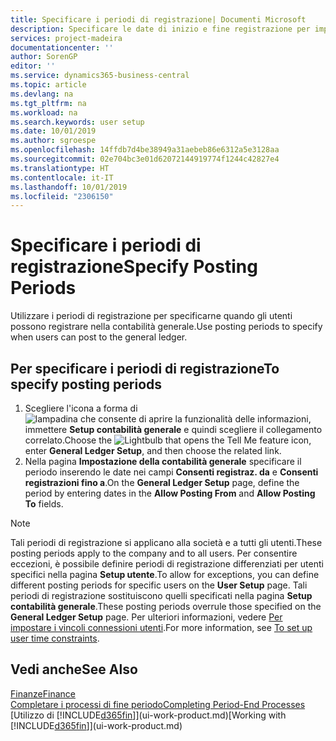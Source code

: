 ```yaml
---
title: Specificare i periodi di registrazione| Documenti Microsoft
description: Specificare le date di inizio e fine registrazione per impostare quando gli utenti possono registrare nella contabilità generale.
services: project-madeira
documentationcenter: ''
author: SorenGP
editor: ''
ms.service: dynamics365-business-central
ms.topic: article
ms.devlang: na
ms.tgt_pltfrm: na
ms.workload: na
ms.search.keywords: user setup
ms.date: 10/01/2019
ms.author: sgroespe
ms.openlocfilehash: 14ffdb7d4be38949a31aebeb86e6312a5e3128aa
ms.sourcegitcommit: 02e704bc3e01d62072144919774f1244c42827e4
ms.translationtype: HT
ms.contentlocale: it-IT
ms.lasthandoff: 10/01/2019
ms.locfileid: "2306150"
---
```

# <a name="specify-posting-periods"></a><span data-ttu-id="9f25f-103">Specificare i periodi di registrazione</span><span class="sxs-lookup"><span data-stu-id="9f25f-103">Specify Posting Periods</span></span>
<span data-ttu-id="9f25f-104">Utilizzare i periodi di registrazione per specificarne quando gli utenti possono registrare nella contabilità generale.</span><span class="sxs-lookup"><span data-stu-id="9f25f-104">Use posting periods to specify when users can post to the general ledger.</span></span>  

## <a name="to-specify-posting-periods"></a><span data-ttu-id="9f25f-105">Per specificare i periodi di registrazione</span><span class="sxs-lookup"><span data-stu-id="9f25f-105">To specify posting periods</span></span>
1. <span data-ttu-id="9f25f-106">Scegliere l'icona a forma di ![lampadina che consente di aprire la funzionalità delle informazioni](media/ui-search/search_small.png "Informazioni sull'operazione che si desidera eseguire"), immettere **Setup contabilità generale** e quindi scegliere il collegamento correlato.</span><span class="sxs-lookup"><span data-stu-id="9f25f-106">Choose the ![Lightbulb that opens the Tell Me feature](media/ui-search/search_small.png "Tell me what you want to do") icon, enter **General Ledger Setup**, and then choose the related link.</span></span>  
2. <span data-ttu-id="9f25f-107">Nella pagina **Impostazione della contabilità generale** specificare il periodo inserendo le date nei campi **Consenti registraz. da** e **Consenti registrazioni fino a**.</span><span class="sxs-lookup"><span data-stu-id="9f25f-107">On the **General Ledger Setup** page, define the period by entering dates in the **Allow Posting From** and **Allow Posting To** fields.</span></span>  

> [!NOTE]  
>   <span data-ttu-id="9f25f-108">Tali periodi di registrazione si applicano alla società e a tutti gli utenti.</span><span class="sxs-lookup"><span data-stu-id="9f25f-108">These posting periods apply to the company and to all users.</span></span> <span data-ttu-id="9f25f-109">Per consentire eccezioni, è possibile definire periodi di registrazione differenziati per utenti specifici nella pagina **Setup utente**.</span><span class="sxs-lookup"><span data-stu-id="9f25f-109">To allow for exceptions, you can define different posting periods for specific users on the **User Setup** page.</span></span> <span data-ttu-id="9f25f-110">Tali periodi di registrazione sostituiscono quelli specificati nella pagina **Setup contabilità generale**.</span><span class="sxs-lookup"><span data-stu-id="9f25f-110">These posting periods overrule those specified on the **General Ledger Setup** page.</span></span> <span data-ttu-id="9f25f-111">Per ulteriori informazioni, vedere [Per impostare i vincoli connessioni utenti](ui-how-users-permissions.md#to-set-up-user-time-constraints).</span><span class="sxs-lookup"><span data-stu-id="9f25f-111">For more information, see [To set up user time constraints](ui-how-users-permissions.md#to-set-up-user-time-constraints).</span></span>

## <a name="see-also"></a><span data-ttu-id="9f25f-112">Vedi anche</span><span class="sxs-lookup"><span data-stu-id="9f25f-112">See Also</span></span>
[<span data-ttu-id="9f25f-113">Finanze</span><span class="sxs-lookup"><span data-stu-id="9f25f-113">Finance</span></span>](finance.md)  
[<span data-ttu-id="9f25f-114">Completare i processi di fine periodo</span><span class="sxs-lookup"><span data-stu-id="9f25f-114">Completing Period-End Processes</span></span>](year-how-complete-period-end-processes.md)  
<span data-ttu-id="9f25f-115">[Utilizzo di [!INCLUDE[d365fin](includes/d365fin_md.md)]](ui-work-product.md)</span><span class="sxs-lookup"><span data-stu-id="9f25f-115">[Working with [!INCLUDE[d365fin](includes/d365fin_md.md)]](ui-work-product.md)</span></span>
